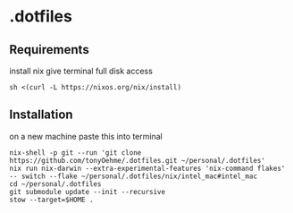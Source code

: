 # .dotfiles
## Requirements

install nix
give terminal full disk access
```
sh <(curl -L https://nixos.org/nix/install)
```

## Installation

on a new machine paste this into terminal
```
nix-shell -p git --run 'git clone https://github.com/tonyOehme/.dotfiles.git ~/personal/.dotfiles'
nix run nix-darwin --extra-experimental-features 'nix-command flakes' -- switch --flake ~/personal/.dotfiles/nix/intel_mac#intel_mac
cd ~/personal/.dotfiles
git submodule update --init --recursive
stow --target=$HOME .
```
